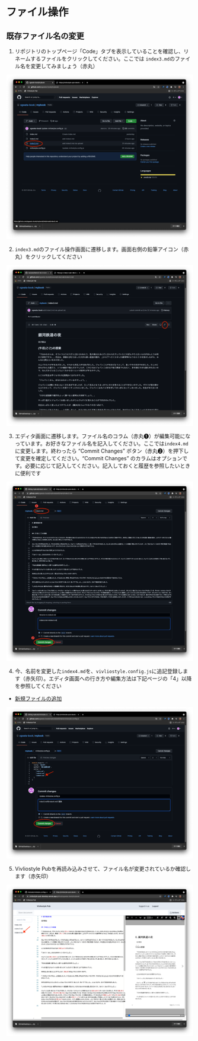 # ファイル操作

## 既存ファイル名の変更

1. リポジトリのトップページ「Code」タブを表示していることを確認し、リネームするファイルをクリックしてください。ここでは `index3.md`のファイル名を変更してみましょう（赤丸）

![ ](images/file-operation/renaming-an-existing-file/fig-1.png)

2. `index3.md`のファイル操作画面に遷移します。画面右側の鉛筆アイコン（赤丸）をクリックしてください

![ ](images/file-operation/renaming-an-existing-file/fig-2.png)

3. エディタ画面に遷移します。ファイル名のコラム（赤丸❶）が編集可能になっています。お好きなファイル名を記入してください。ここでは`index4.md`に変更します。終わったら “Commit Changes” ボタン（赤丸❷）を押下して変更を確定してください。“Commit Changes” のカラムはオプションです。必要に応じて記入してください。記入しておくと履歴を参照したいときに便利です

![ ](images/file-operation/renaming-an-existing-file/fig-3.png)

4. 今、名前を変更した`index4.md`を、`vivliostyle.config.js`に追記登録します（赤矢印）。エディタ画面への行き方や編集方法は下記ページの「4」以降を参照してください


- [新規ファイルの追加](ja/file-operation/adding-a-new-file.md)

![ ](images/file-operation/renaming-an-existing-file/fig-4.png)

5. Vivliostyle Pubを再読み込みさせて、ファイル名が変更されているか確認します（赤矢印）

![ ](images/file-operation/renaming-an-existing-file/fig-5.png)


